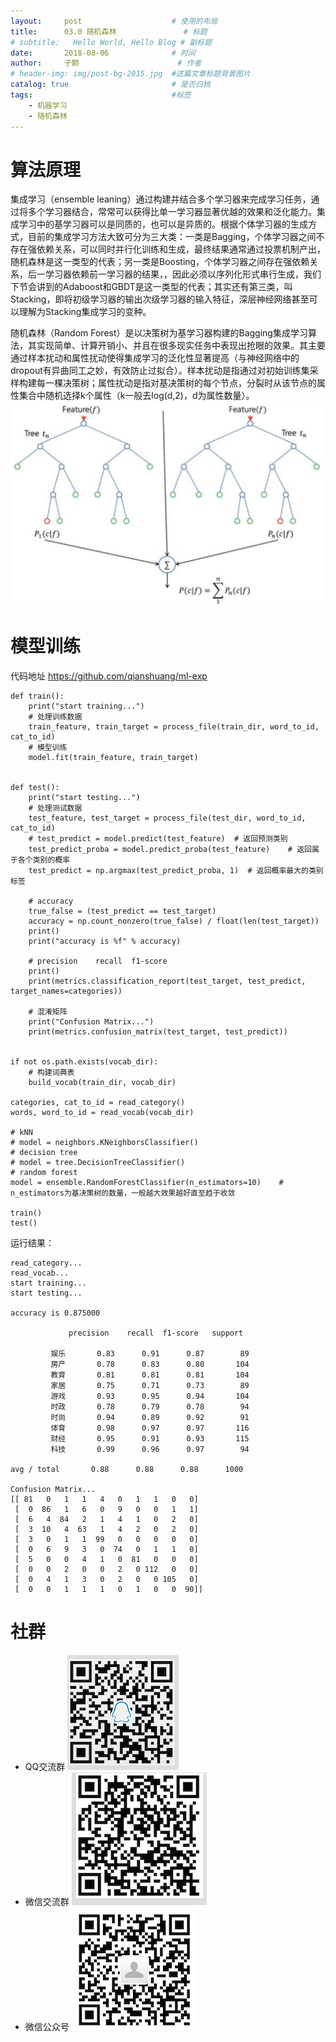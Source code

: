 ```yaml
---
layout:     post   				    # 使用的布局
title:      03.0 随机森林 				# 标题 
# subtitle:   Hello World, Hello Blog # 副标题
date:       2018-08-06 				# 时间
author:     子颢 						# 作者
# header-img: img/post-bg-2015.jpg 	#这篇文章标题背景图片
catalog: true 						# 是否归档
tags:								#标签
    - 机器学习
    - 随机森林
---
```


# 算法原理

集成学习（ensemble leaning）通过构建并结合多个学习器来完成学习任务，通过将多个学习器结合，常常可以获得比单一学习器显著优越的效果和泛化能力。集成学习中的基学习器可以是同质的，也可以是异质的。根据个体学习器的生成方式，目前的集成学习方法大致可分为三大类：一类是Bagging，个体学习器之间不存在强依赖关系，可以同时并行化训练和生成，最终结果通常通过投票机制产出，随机森林是这一类型的代表；另一类是Boosting，个体学习器之间存在强依赖关系，后一学习器依赖前一学习器的结果，，因此必须以序列化形式串行生成，我们下节会讲到的Adaboost和GBDT是这一类型的代表；其实还有第三类，叫Stacking，即将初级学习器的输出次级学习器的输入特征，深层神经网络甚至可以理解为Stacking集成学习的变种。

随机森林（Random Forest）是以决策树为基学习器构建的Bagging集成学习算法，其实现简单、计算开销小、并且在很多现实任务中表现出抢眼的效果。其主要通过样本扰动和属性扰动使得集成学习的泛化性显著提高（与神经网络中的dropout有异曲同工之妙，有效防止过拟合）。样本扰动是指通过对初始训练集采样构建每一棵决策树；属性扰动是指对基决策树的每个节点，分裂时从该节点的属性集合中随机选择k个属性（k一般去log(d,2)，d为属性数量）。
![随机森林](/img/random_forest-01.png)

# 模型训练

代码地址 <a href="https://github.com/qianshuang/ml-exp" target="_blank">https://github.com/qianshuang/ml-exp</a>

```
def train():
    print("start training...")
    # 处理训练数据
    train_feature, train_target = process_file(train_dir, word_to_id, cat_to_id)
    # 模型训练
    model.fit(train_feature, train_target)


def test():
    print("start testing...")
    # 处理测试数据
    test_feature, test_target = process_file(test_dir, word_to_id, cat_to_id)
    # test_predict = model.predict(test_feature)  # 返回预测类别
    test_predict_proba = model.predict_proba(test_feature)    # 返回属于各个类别的概率
    test_predict = np.argmax(test_predict_proba, 1)  # 返回概率最大的类别标签

    # accuracy
    true_false = (test_predict == test_target)
    accuracy = np.count_nonzero(true_false) / float(len(test_target))
    print()
    print("accuracy is %f" % accuracy)

    # precision    recall  f1-score
    print()
    print(metrics.classification_report(test_target, test_predict, target_names=categories))

    # 混淆矩阵
    print("Confusion Matrix...")
    print(metrics.confusion_matrix(test_target, test_predict))


if not os.path.exists(vocab_dir):
    # 构建词典表
    build_vocab(train_dir, vocab_dir)

categories, cat_to_id = read_category()
words, word_to_id = read_vocab(vocab_dir)

# kNN
# model = neighbors.KNeighborsClassifier()
# decision tree
# model = tree.DecisionTreeClassifier()
# random forest
model = ensemble.RandomForestClassifier(n_estimators=10)    # n_estimators为基决策树的数量，一般越大效果越好直至趋于收敛

train()
test()
```
运行结果：
```
read_category...
read_vocab...
start training...
start testing...

accuracy is 0.875000

             precision    recall  f1-score   support

         娱乐       0.83      0.91      0.87        89
         房产       0.78      0.83      0.80       104
         教育       0.81      0.81      0.81       104
         家居       0.75      0.71      0.73        89
         游戏       0.93      0.95      0.94       104
         时政       0.78      0.79      0.78        94
         时尚       0.94      0.89      0.92        91
         体育       0.98      0.97      0.97       116
         财经       0.95      0.91      0.93       115
         科技       0.99      0.96      0.97        94

avg / total       0.88      0.88      0.88      1000

Confusion Matrix...
[[ 81   0   1   1   4   0   1   1   0   0]
 [  0  86   1   6   0   9   0   0   1   1]
 [  6   4  84   2   1   4   1   0   2   0]
 [  3  10   4  63   1   4   2   0   2   0]
 [  3   0   1   1  99   0   0   0   0   0]
 [  0   6   9   3   0  74   0   1   1   0]
 [  5   0   0   4   1   0  81   0   0   0]
 [  0   0   2   0   0   2   0 112   0   0]
 [  0   4   1   3   0   2   0   0 105   0]
 [  0   0   1   1   1   0   1   0   0  90]]
```

# 社群

- QQ交流群
	![562929489](/img/qq_ewm.png)
- 微信交流群
	![562929489](/img/wx_ewm.png)
- 微信公众号
	![562929489](/img/wxgzh_ewm.png)